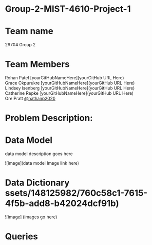 # Group-2-MIST-4610-Project-1
# Team name 
29704 Group 2
# Team Members 
Rohan Patel [yourGitHubNameHere](yourGitHub URL Here)  <br>
Grace Okpurukre  [yourGitHubNameHere](yourGitHub URL Here) <br>
Lindsey Isenberg [yourGitHubNameHere](yourGitHub URL Here)  <br>
Catherine Repke  [yourGitHubNameHere](yourGitHub URL Here) <br> 
Ore Pratt [@nathanp2020](https://github.com/nathanp2020) <br> 
# Problem Description:

# Data Model 

data model description goes here <br>

![image](data model Image link here)

# Data Dictionary ssets/148125982/760c58c1-7615-4f5b-add8-b42024dcf91b)
![image] 
(images go here)
# Queries 










